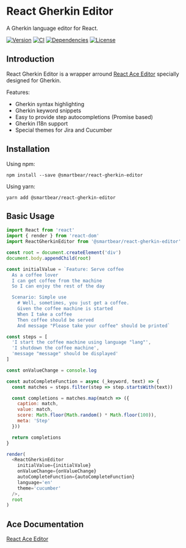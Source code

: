 # React Gherkin Editor

A Gherkin language editor for React.

[![Version][version-badge]][package]
[![CI][ci-badge]][ci]
[![Dependencies][dependencies-badge]][dependencies]
[![License][license-badge]][license]

## Introduction

React Gherkin Editor is a wrapper arround [React Ace Editor](https://github.com/securingsincity/react-ace) specially designed for Gherkin.

Features:
- Gherkin syntax highlighting
- Gherkin keyword snippets
- Easy to provide step autocompletions (Promise based)
- Gherkin I18n support
- Special themes for Jira and Cucumber

## Installation

Using npm:
```
npm install --save @smartbear/react-gherkin-editor
```

Using yarn:
```
yarn add @smartbear/react-gherkin-editor
```

## Basic Usage

```javascript
import React from 'react'
import { render } from 'react-dom'
import ReactGherkinEditor from '@smartbear/react-gherkin-editor'

const root = document.createElement('div')
document.body.appendChild(root)

const initialValue = `Feature: Serve coffee
  As a coffee lover
  I can get coffee from the machine
  So I can enjoy the rest of the day

  Scenario: Simple use
    # Well, sometimes, you just get a coffee.
    Given the coffee machine is started
    When I take a coffee
    Then coffee should be served
    And message "Please take your coffee" should be printed`

const steps = [
  'I start the coffee machine using language "lang"',
  'I shutdown the coffee machine',
  'message "message" should be displayed'
]

const onValueChange = console.log

const autoCompleteFunction = async (_keyword, text) => {
  const matches = steps.filter(step => step.startsWith(text))

  const completions = matches.map(match => ({
    caption: match,
    value: match,
    score: Math.floor(Math.random() * Math.floor(100)),
    meta: 'Step'
  }))

  return completions
}

render(
  <ReactGherkinEditor
    initialValue={initialValue}
    onValueChange={onValueChange}
    autoCompleteFunction={autoCompleteFunction}
    language='en'
    theme='cucumber'
  />,
  root
)
```

## Ace Documentation
[React Ace Editor](https://github.com/securingsincity/react-ace)

[version-badge]: https://img.shields.io/npm/v/@smartbear/react-gherkin-editor
[package]: https://www.npmjs.com/package/@smartbear/react-gherkin-editor
[ci-badge]: https://img.shields.io/github/workflow/status/smartbear/react-gherkin-editor/CI?logo=github
[ci]: https://github.com/SmartBear/react-gherkin-editor/actions?query=workflow%3ACI
[dependencies-badge]: https://img.shields.io/david/smartbear/react-gherkin-editor
[dependencies]: https://david-dm.org/smartbear/react-gherkin-editor
[license-badge]: https://img.shields.io/npm/l/@smartbear/react-gherkin-editor
[license]: https://github.com/SmartBear/react-gherkin-editor/blob/master/LICENSE
